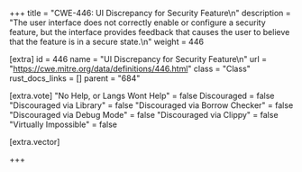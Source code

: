 +++
title = "CWE-446: UI Discrepancy for Security Feature\n"
description = "The user interface does not correctly enable or configure a security feature, but the interface provides feedback that causes the user to believe that the feature is in a secure state.\n"
weight = 446

[extra]
id = 446
name = "UI Discrepancy for Security Feature\n"
url = "https://cwe.mitre.org/data/definitions/446.html"
class = "Class"
rust_docs_links = []
parent = "684"

[extra.vote]
"No Help, or Langs Wont Help" = false
Discouraged = false
"Discouraged via Library" = false
"Discouraged via Borrow Checker" = false
"Discouraged via Debug Mode" = false
"Discouraged via Clippy" = false
"Virtually Impossible" = false

[extra.vector]

+++